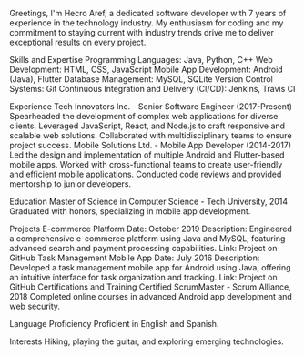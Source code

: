 Greetings, I'm Hecro Aref, a dedicated software developer with 7 years of experience in the technology industry. My enthusiasm for coding and my commitment to staying current with industry trends drive me to deliver exceptional results on every project.

Skills and Expertise
    Programming Languages: Java, Python, C++
    Web Development: HTML, CSS, JavaScript
    Mobile App Development: Android (Java), Flutter
    Database Management: MySQL, SQLite
    Version Control Systems: Git
    Continuous Integration and Delivery (CI/CD): Jenkins, Travis CI

Experience
    Tech Innovators Inc. - Senior Software Engineer (2017-Present)
    Spearheaded the development of complex web applications for diverse clients.
    Leveraged JavaScript, React, and Node.js to craft responsive and scalable web solutions.
    Collaborated with multidisciplinary teams to ensure project success.
    Mobile Solutions Ltd. - Mobile App Developer (2014-2017)
    Led the design and implementation of multiple Android and Flutter-based mobile apps.
    Worked with cross-functional teams to create user-friendly and efficient mobile applications.
    Conducted code reviews and provided mentorship to junior developers.

Education
    Master of Science in Computer Science - Tech University, 2014
    Graduated with honors, specializing in mobile app development.

Projects
    E-commerce Platform
    Date: October 2019
    Description: Engineered a comprehensive e-commerce platform using Java and MySQL, featuring advanced search and payment processing capabilities.
    Link: Project on GitHub
    Task Management Mobile App
    Date: July 2016
    Description: Developed a task management mobile app for Android using Java, offering an intuitive interface for task organization and tracking.
    Link: Project on GitHub
    Certifications and Training
    Certified ScrumMaster - Scrum Alliance, 2018
    Completed online courses in advanced Android app development and web security.

Language Proficiency
    Proficient in English and Spanish.

Interests
    Hiking, playing the guitar, and exploring emerging technologies.
